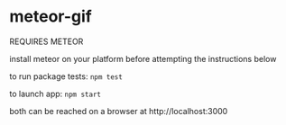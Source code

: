 # meteor-gif
REQUIRES METEOR

install meteor on your platform before attempting the instructions below

to run package tests:
`npm test`

to launch app:
`npm start`

both can be reached on a browser at http://localhost:3000
